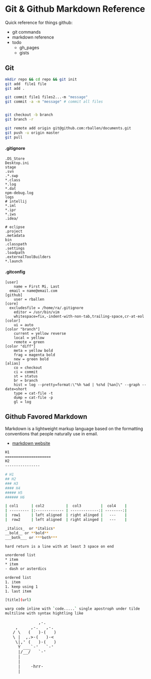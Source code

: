 Git & Github Markdown Reference
=========

Quick reference for things github:
* git commands
* markdown reference
* todo
    * gh_pages
    * gists

Git
-----------
```sh
mkdir repo && cd repo && git init 
git add  file1 file
git add .  

git commit file1 files2...-m "message"
git commit -a -m "message" # commit all files 


git checkout -b branch
git branch -r

git remote add origin git@github.com:rballen/documents.git
git push -u origin master
git pull
```

#### .gitignore
```
.DS_Store
Desktop.ini
stage
.svn
.*.swp
*.class
*.log
*.dat
npm-debug.log
logs
# intellij
*.iml
*.ipr
*.iws
.idea/

# eclipse
.project
.metadata
bin
.classpath
.settings
.loadpath
.externalToolBuilders
*.launch
```


#### .gitconfig
```
[user]
    name = First Mi. Last
  email = name@email.com
[github]
    user = rballen
[core]
  excludesfile = /home/ra/.gitignore
    editor = /usr/bin/vim
    whitespace=fix,-indent-with-non-tab,trailing-space,cr-at-eol   
[color]
    ui = auto
[color "branch"]
    current = yellow reverse
    local = yellow
    remote = green
[color "diff"]
    meta = yellow bold
    frag = magenta bold
    new = green bold
[alias]
    co = checkout
    ci = commit
    st = status
    br = branch
    hist = log --pretty=format:\"%h %ad | %s%d [%an]\" --graph --date=short
    type = cat-file -t
    dump = cat-file -p
    gl = log
```


Github Favored Markdown
--------------
Markdown is a lightweight markup language based on the formatting conventions that people naturally use in email. 
* [markdown website](http://daringfireball.net/projects/markdown/)



```sh
H1
=====================
H2
----------------

# H1
## H2
### H3
#### H4
##### H5
###### H6

| col1      | col2          |  col3         |  col4    |
| --------- |:------------- | -------------:| --------:|
|  row1     | left aligned  | right alinged |   ---    |
|  row2     | left aligned  | right alinged |   ---    |

_italics_  or *italics*
__bold__ or **bold**
___both___ or ***both***

hard return is a line with at least 3 space on end

unordered list
* item
* item
- dash or asterdics

ordered list 
1. item
1. keep using 1
1. last item

[title](url)

warp code inline with `code.....` single apostroph under tilde
multiline with syntax hightling like


```
<pre>
             ,-. 
    ,     ,-.   ,-. 
   / \   (   )-(   ) 
   \ |  ,.>-(   )-< 
    \|,' (   )-(   ) 
     Y ___`-'   `-' 
     |/__/   `-' 
     | 
     | 
     |    -hrr- 
  ___|_____________ 
</pre>
